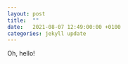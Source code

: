 ```yaml
---
layout: post
title:  ""
date:   2021-08-07 12:49:00:00 +0100
categories: jekyll update
---
```

Oh, hello!